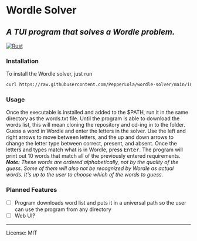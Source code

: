 # Wordle Solver
*A TUI program that solves a Wordle problem.*
---

[![Rust](https://github.com/PepperLola/wordle-solver/actions/workflows/rust.yml/badge.svg)](https://github.com/PepperLola/wordle-solver/actions/workflows/rust.yml)

### Installation

To install the Wordle solver, just run
```sh
curl https://raw.githubusercontent.com/PepperLola/wordle-solver/main/install.sh | sh
```

### Usage

Once the executable is installed and added to the $PATH, run it in the same directory as the words.txt file. Until the program is able to download the words list, this will mean cloning the repository and cd-ing in to the folder.
Guess a word in Wordle and enter the letters in the solver. Use the left and right arrows to move between letters, and the up and down arrows to change the letter type between correct, present, and absent.
Once the letters and types match what is in Wordle, press <kbd>Enter</kbd>. The program will print out 10 words that match all of the previously entered requirements.  
***Note:** These words are ordered alphabetically, not by the quality of the guess. Some of them will also not be recognized by Wordle as actual words. It's up to the user to choose which of the words to guess.*

### Planned Features
* [ ] Program downloads word list and puts it in a universal path so the user can use the program from any directory
* [ ] Web UI?

---

License: MIT

